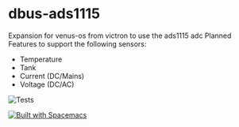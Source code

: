 # dbus-ads1115
Expansion for venus-os from victron to use the ads1115 adc
Planned Features to support the following sensors:
* Temperature
* Tank
* Current (DC/Mains)
* Voltage (DC/AC)

![Tests](https://github.com/KorribanMaster/dbus-ads1115/actions/workflows/tests.yml/badge.svg)

[![Built with Spacemacs](https://cdn.rawgit.com/syl20bnr/spacemacs/442d025779da2f62fc86c2082703697714db6514/assets/spacemacs-badge.svg)](http://spacemacs.org)

